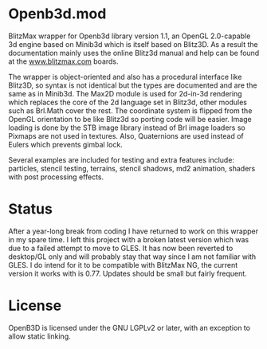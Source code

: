 Openb3d.mod
===========

BlitzMax wrapper for Openb3d library version 1.1, an OpenGL 2.0-capable 3d engine based on Minib3d which is itself based on Blitz3D. As a result the documentation mainly uses the online Blitz3d manual and help can be found at the www.blitzmax.com boards.

The wrapper is object-oriented and also has a procedural interface like Blitz3D, so syntax is not identical but the types are documented and are the same as in Minib3d. The Max2D module is used for 2d-in-3d rendering which replaces the core of the 2d language set in Blitz3d, other modules such as Brl.Math cover the rest. The coordinate system is flipped from the OpenGL orientation to be like Blitz3d so porting code will be easier. Image loading is done by the STB image library instead of Brl image loaders so Pixmaps are not used in textures. Also, Quaternions are used instead of Eulers which prevents gimbal lock.

Several examples are included for testing and extra features include: particles, stencil testing, terrains, stencil shadows, md2 animation, shaders with post processing effects.

Status
======

After a year-long break from coding I have returned to work on this wrapper in my spare time. I left this project with a broken latest version which was due to a failed attempt to move to GLES. It has now been reverted to desktop/GL only and will probably stay that way since I am not familiar with GLES. I do intend for it to be compatible with BlitzMax NG, the current version it works with is 0.77. Updates should be small but fairly frequent.

License
=======

OpenB3D is licensed under the GNU LGPLv2 or later, with an exception to allow static linking.

